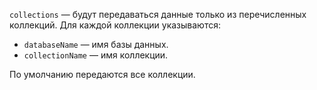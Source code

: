`collections` — будут передаваться данные только из перечисленных коллекций. Для каждой коллекции указываются:

* `databaseName` — имя базы данных.
* `collectionName` — имя коллекции.

По умолчанию передаются все коллекции.
